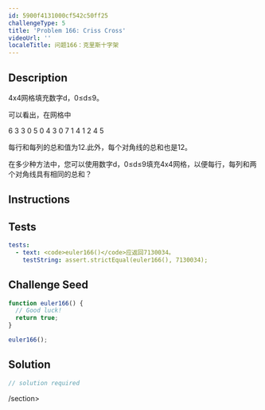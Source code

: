 ```yaml
---
id: 5900f4131000cf542c50ff25
challengeType: 5
title: 'Problem 166: Criss Cross'
videoUrl: ''
localeTitle: 问题166：克里斯十字架
---
```


## Description
<section id="description"> 4x4网格填充数字d，0≤d≤9。 <p>可以看出，在网格中</p><p> 6 3 3 0 5 0 4 3 0 7 1 4 1 2 4 5 </p><p>每行和每列的总和值为12.此外，每个对角线的总和也是12。 </p><p>在多少种方法中，您可以使用数字d，0≤d≤9填充4x4网格，以便每行，每列和两个对角线具有相同的总和？ </p></section>

## Instructions
<section id="instructions">
</section>

## Tests
<section id='tests'>

```yml
tests:
  - text: <code>euler166()</code>应返回7130034。
    testString: assert.strictEqual(euler166(), 7130034);

```

</section>

## Challenge Seed
<section id='challengeSeed'>

<div id='js-seed'>

```js
function euler166() {
  // Good luck!
  return true;
}

euler166();

```

</div>



</section>

## Solution
<section id='solution'>

```js
// solution required
```

/section>
